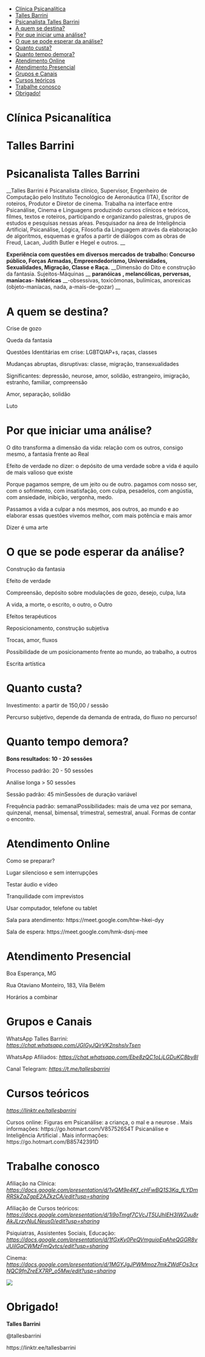 <!-- TOC start (generated with https://github.com/derlin/bitdowntoc) -->

- [Clínica Psicanalítica](#clínica-psicanalítica)
- [Talles Barrini](#talles-barrini)
- [Psicanalista Talles Barrini](#psicanalista-talles-barrini)
- [A quem se destina?](#a-quem-se-destina)
- [Por que iniciar uma análise?](#por-que-iniciar-uma-análise)
- [O que se pode esperar da análise?](#o-que-se-pode-esperar-da-análise)
- [Quanto custa?](#quanto-custa)
- [Quanto tempo demora?](#quanto-tempo-demora)
- [Atendimento Online](#atendimento-online)
- [Atendimento Presencial](#atendimento-presencial)
- [Grupos e Canais](#grupos-e-canais)
- [Cursos teóricos](#cursos-teóricos)
- [Trabalhe conosco](#trabalhe-conosco)
- [Obrigado!](#obrigado)

<!-- TOC end -->

<!-- TOC --><a name="clínica-psicanalítica"></a>
# Clínica Psicanalítica

<!-- TOC --><a name="talles-barrini"></a>
# Talles Barrini

<!-- TOC --><a name="psicanalista-talles-barrini"></a>
# Psicanalista Talles Barrini

<span style="color:#231F20"> __Talles Barrini é Psicanalista clínico\, Supervisor\, Engenheiro de Computação pelo Instituto Tecnológico de Aeronáutica \(ITA\)\, Escritor de roteiros\, Produtor e Diretor de cinema\. Trabalha na interface entre Psicanálise\, Cinema e Linguagens produzindo cursos clínicos e teóricos\, filmes\, textos e roteiros\, participando e organizando palestras\, grupos de estudos e pesquisas nessas aŕeas\. Pesquisador na área de Inteligência Artificial\, Psicanálise\, Lógica\, Filosofia da Linguagem através da elaboração de algoritmos\, esquemas e grafos a partir de diálogos com as obras de Freud\, Lacan\, Judith Butler e Hegel e outros\. __ </span>

<span style="color:#231F20"> __Experiência com questões em diversos mercados de trabalho: Concurso público\, Forças Armadas\, Empreendedorismo\, Universidades\, Sexualidades\, Migração\, Classe e Raça\.__ </span>  <span style="color:#231F20"> __Dimensão do Dito e construção da fantasia\. Sujeitos\-Máquinas __ </span>  <span style="color:#231F20"> __paranóicas__ </span>  <span style="color:#231F20"> __\, melancólicas\, perversas\, maníacas\-__ </span>  <span style="color:#231F20"> __histéricas__ </span>  <span style="color:#231F20"> __\-obsessivas\, toxicômonas\, bulímicas\, anorexicas \(objeto\-maníacas\, nada\, a\-mais\-de\-gozar\) __ </span>

<!-- TOC --><a name="a-quem-se-destina"></a>
# A quem se destina?

Crise de gozo

Queda da fantasia

Questões Identitárias em crise: LGBTQIAP\+s\, raças\, classes

Mudanças abruptas\, disruptivas: classe\, migração\, transexualidades

Significantes: depressão\, neurose\, amor\, solidão\, estrangeiro\, imigração\, estranho\, familiar\, compreensão

Amor\, separação\, solidão

Luto

<!-- TOC --><a name="por-que-iniciar-uma-análise"></a>
# Por que iniciar uma análise?

O dito transforma a dimensão da vida: relação com os outros\, consigo mesmo\, a fantasia frente ao Real

Efeito de verdade no dizer: o depósito de uma verdade sobre a vida é aquilo de mais valioso que existe

Porque pagamos sempre\, de um jeito ou de outro\. pagamos com nosso ser\, com o sofrimento\, com insatisfação\, com culpa\, pesadelos\, com angústia\, com ansiedade\, inibição\, vergonha\, medo\.

Passamos a vida a culpar a nós mesmos\, aos outros\, ao mundo e ao elaborar essas questões vivemos melhor\, com mais potência e mais amor

Dizer é uma arte

<!-- TOC --><a name="o-que-se-pode-esperar-da-análise"></a>
# O que se pode esperar da análise?

Construção da fantasia

Efeito de verdade

Compreensão\, depósito sobre modulações de gozo\, desejo\, culpa\, luta

A vida\, a morte\, o escrito\, o outro\, o Outro

Efeitos terapéuticos

Reposicionamento\, construção subjetiva

Trocas\, amor\, fluxos

Possibilidade de um posicionamento frente ao mundo\, ao trabalho\, a outros

Escrita artística

<!-- TOC --><a name="quanto-custa"></a>
# Quanto custa?

Investimento: a partir de 150\,00 / sessão

Percurso subjetivo\, depende da demanda de entrada\, do fluxo no percurso\!

<!-- TOC --><a name="quanto-tempo-demora"></a>
# Quanto tempo demora?

__Bons resultados: 10 \- 20 sessões__

Processo padrão: 20 \- 50 sessões

Análise longa > 50 sessões

Sessão padrão: 45 minSessões de duração variável

Frequência padrão: semanalPossibilidades: mais de uma vez por semana\, quinzenal\, mensal\, bimensal\, trimestral\, semestral\, anual\. Formas de contar o encontro\.

<!-- TOC --><a name="atendimento-online"></a>
# Atendimento Online

Como se preparar?

Lugar silencioso e sem interrupções

Testar áudio e vídeo

Tranquilidade com imprevistos

Usar computador\, telefone ou tablet

Sala para atendimento: https://meet\.google\.com/htw\-hkei\-dyy

Sala de espera: https://meet\.google\.com/hmk\-dsnj\-mee

<!-- TOC --><a name="atendimento-presencial"></a>
# Atendimento Presencial

Boa Esperança\, MG

Rua Otaviano Monteiro\, 183\, Vila Belém

Horários a combinar

<!-- TOC --><a name="grupos-e-canais"></a>
# Grupos e Canais

<span style="color:#231F20">WhatsApp Talles Barrini: </span>  _[https://chat\.whatsapp\.com/JGlGyJQirVK2nshslvTsen](https://chat.whatsapp.com/JGlGyJQirVK2nshslvTsen)_

<span style="color:#231F20">WhatsApp Afiliados: </span>  _[https://chat\.whatsapp\.com/Ebe8zQC1oLjLGDuKC8by8I](https://chat.whatsapp.com/Ebe8zQC1oLjLGDuKC8by8I)_

<span style="color:#231F20">Canal Telegram: </span>  _[https://t\.me/tallesbarrini](https://t.me/tallesbarrini)_

<!-- TOC --><a name="cursos-teóricos"></a>
# Cursos teóricos

_[https://linktr\.ee/tallesbarrini](https://linktr.ee/tallesbarrini)_

<span style="color:#231F20">Cursos online: </span>  <span style="color:#231F20">Figuras em Psicanálise: a criança\, o mal e a neurose</span>  <span style="color:#231F20">\. Mais informações: https://go\.hotmart\.com/V85752654T  </span>  <span style="color:#231F20">Psicanálise e Inteligência Artificial</span>  <span style="color:#231F20">\. Mais informações: https://go\.hotmart\.com/B85742391D  </span>

<!-- TOC --><a name="trabalhe-conosco"></a>
# Trabalhe conosco

<span style="color:#231F20">Afiliação na Clínica: </span>  _[https://docs\.google\.com/presentation/d/1vQM9e4Kf\_cHFwBQ1S3Kq\_fLYDmRRSkZaZgpE2AZkzCA/edit?usp=sharing](https://docs.google.com/presentation/d/1vQM9e4Kf_cHFwBQ1S3Kq_fLYDmRRSkZaZgpE2AZkzCA/edit?usp=sharing)_

<span style="color:#231F20">Afiliação de Cursos teóricos: </span>  _[https://docs\.google\.com/presentation/d/1i9oTmgf7CVcJT5UJhIEH3IWZuu8rAkJLrzyNuLNeus0/edit?usp=sharing](https://docs.google.com/presentation/d/1i9oTmgf7CVcJT5UJhIEH3IWZuu8rAkJLrzyNuLNeus0/edit?usp=sharing)_

<span style="color:#231F20">Psiquiatras\, Assistentes Sociais\, Educação: </span>  _[https://docs\.google\.com/presentation/d/1fGxKy0PeQVmguioEpAheQGGR8vJUilGqCWMzFmQvtcs/edit?usp=sharing](https://docs.google.com/presentation/d/1fGxKy0PeQVmguioEpAheQGGR8vJUilGqCWMzFmQvtcs/edit?usp=sharing)_

<span style="color:#231F20">Cinema: </span>  _[https://docs\.google\.com/presentation/d/1MGYJgJPWMmoz7mkZWdFOs3cxNQC9fnZreEX7RP\_o5Mw/edit?usp=sharing](https://docs.google.com/presentation/d/1MGYJgJPWMmoz7mkZWdFOs3cxNQC9fnZreEX7RP_o5Mw/edit?usp=sharing)_

![](images/Cl%C3%ADnica/Cl%C3%ADnica0.jpg)

<!-- TOC --><a name="obrigado"></a>
# Obrigado!

__Talles Barrini__

@tallesbarrini

https://linktr\.ee/tallesbarrini

